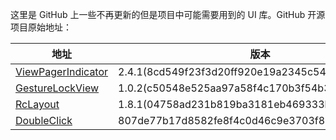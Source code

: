 这里是 GitHub 上一些不再更新的但是项目中可能需要用到的 UI 库。GitHub 开源项目原始地址：

| 地址                                                                                                                      | 版本                                            | 所在包                               |
| ------------------------------------------------------------------------------------------------------------------------- | ----------------------------------------------- | ------------------------------------ |
| [ViewPagerIndicator](https://github.com/JakeWharton/ViewPagerIndicator)                                                   | 2.4.1(8cd549f23f3d20ff920e19a2345c54983f65e26b) | com.viewpagerindicator               |
| [GestureLockView](https://github.com/sinawangnan7/GestureLockView)                                                        | 1.0.2(c50548e525aa97a58f4c170b3f54b30c1e6bee75) | com.wangnan.library                  |
| [RcLayout](https://github.com/GcsSloop/rclayout)                                                                          | 1.8.1(04758ad231b819ba3181eb469333baac4c5d6456) | com.gcssloop.widget                  |
| [DoubleClick](https://github.com/pedromassango/doubleClick)                                                               | 807de77b17d8582fe8f4c0d46c9e3703f81382a9        | com.pedromassango.doubleclick        |
